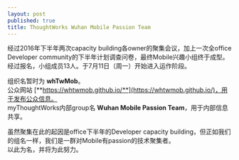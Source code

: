 ```yaml
---
layout: post
published: true
title: ThoughtWorks Wuhan Mobile Passion Team
---
```

  经过2016年下半年两次capacity building各owner的聚集会议，加上一次全office Developer community的下半年计划调查问卷，最终Mobile兴趣小组终于成型。  
  经过报名，小组成员13人。于7月11日（周一）开始进入运作阶段。
  
  组织名暂时为 **whTwMob**。  
  公众网站 [**https://whtwmob.github.io/**](https://whtwmob.github.io/)，用于发布公众信息。  
  myThoughtWorks内部group名 **Wuhan Mobile Passion Team**，用于内部信息共享。 

  虽然聚集在此的起因是office下半年的Developer capacity building，但正如我们的组名一样，我们是一群对Mobile有passion的技术聚集者。  
  以此为名，并将为此努力。
